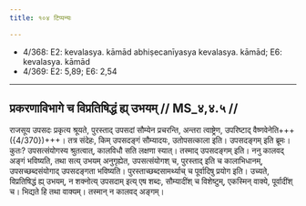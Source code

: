 ```yaml
---
title: १०४ टिप्पन्यः

---
```

- 4/368: E2: kevalasya. kāmād abhiṣecanīyasya kevalasya. kāmād; E6: kevalasya. kāmād
- 4/369: E2: 5,89; E6: 2,54

____________________________________________


## प्रकरणाविभागे च विप्रतिषिद्धं ह्य् उभयम् // MS_४,४.५ //

राजसूय उपसदः प्रकृत्य श्रूयते, पुरस्ताद् उपसदां सौम्येन प्रचरन्ति, अन्तरा त्वाष्ट्रेण, उपरिष्टाद् वैष्णवेनेति+++({4/370})+++। तत्र संदेहः, किम् उपसदङ्गं सौम्यादयः, उतोपसत्काला इति। उपसदङ्गम् इति ब्रूमः। कुतः? उपसत्संयोगस्य श्रुतत्वात्, कालविधौ सति लक्षणा स्यात्। तस्माद् उपसदङ्गम् इति।
ननु कालवद् अङ्गं भविष्यति, तथा सत्य् उभयम् अनुगृह्येत, उपसत्संयोगश् च, पुरस्ताद् इति च कालाभिधानम्, उपसच्छब्दसंयोगाद् उपसदङ्गता भविष्यति। पुरस्ताच्छब्दसामर्थ्याच् च पूर्वादिषु प्रयोग इति। उच्यते, विप्रतिषिद्धं ह्य् उभयम्, न शक्नोत्य् उपसदाम् इत्य् एष शब्दः, सौम्यादींश् च विशेष्टुम्, एकस्मिन् वाक्ये, पूर्वादींश् च। भिद्यते हि तथा वाक्यम्। तस्मान् न कालवद् अङ्गम्।
